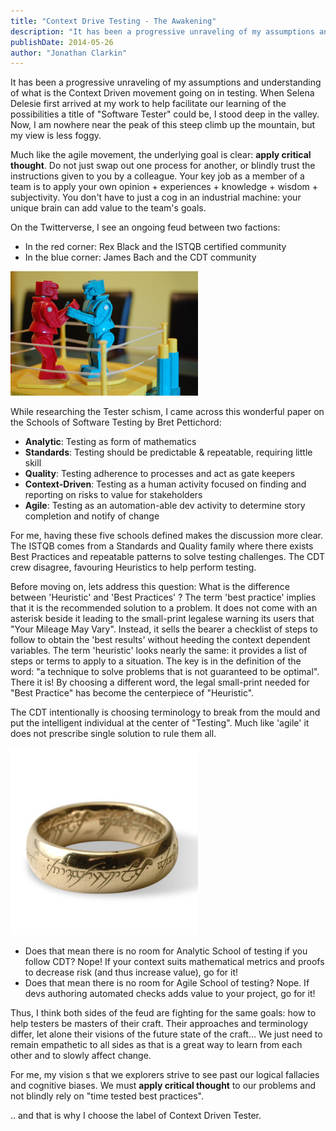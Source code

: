 ```yaml
---
title: "Context Drive Testing - The Awakening"
description: "It has been a progressive unraveling of my assumptions and understanding of what is the Context Driven movement going on in testing..."
publishDate: 2014-05-26
author: "Jonathan Clarkin"
---
```


It has been a progressive unraveling of my assumptions and understanding of what is the Context Driven movement going on in testing. When Selena Delesie first arrived at my work to help facilitate our learning of the possibilities a title of "Software Tester" could be, I stood deep in the valley. Now, I am nowhere near the peak of this steep climb up the mountain, but my view is less foggy.

Much like the agile movement, the underlying goal is clear: **apply critical thought**. Do not just swap out one process for another, or blindly trust the instructions given to you by a colleague. Your key job as a member of a team is to apply your own opinion + experiences + knowledge + wisdom + subjectivity. You don't have to just a cog in an industrial machine: your unique brain can add value to the team's goals.

On the Twitterverse, I see an ongoing feud between two factions:

- In the red corner: Rex Black and the ISTQB certified community
- In the blue corner: James Bach and the CDT community

![Rock'em Sock'em Robots - representing the ongoing feud between testing communities](/images/rockem-sockem-robots1.jpg)

While researching the Tester schism, I came across this wonderful paper on the Schools of Software Testing by Bret Pettichord:

- **Analytic**: Testing as form of mathematics
- **Standards**: Testing should be predictable & repeatable, requiring little skill
- **Quality**: Testing adherence to processes and act as gate keepers
- **Context-Driven**: Testing as a human activity focused on finding and reporting on risks to value for stakeholders
- **Agile**: Testing as an automation-able dev activity to determine story completion and notify of change

For me, having these five schools defined makes the discussion more clear. The ISTQB comes from a Standards and Quality family where there exists Best Practices and repeatable patterns to solve testing challenges. The CDT crew disagree, favouring Heuristics to help perform testing.

Before moving on, lets address this question: What is the difference between 'Heuristic' and 'Best Practices' ? The term 'best practice' implies that it is the recommended solution to a problem. It does not come with an asterisk beside it leading to the small-print legalese warning its users that "Your Mileage May Vary". Instead, it sells the bearer a checklist of steps to follow to obtain the 'best results' without heeding the context dependent variables. The term 'heuristic' looks nearly the same: it provides a list of steps or terms to apply to a situation. The key is in the definition of the word: "a technique to solve problems that is not guaranteed to be optimal". There it is! By choosing a different word, the legal small-print needed for "Best Practice" has become the centerpiece of "Heuristic".

The CDT intentionally is choosing terminology to break from the mould and put the intelligent individual at the center of "Testing". Much like 'agile' it does not prescribe single solution to rule them all.

![The One Ring from Lord of the Rings - representing the fallacy of seeking one solution to rule them all](/images/l_one_ring_gold_italian.jpg)

- Does that mean there is no room for Analytic School of testing if you follow CDT? Nope! If your context suits mathematical metrics and proofs to decrease risk (and thus increase value), go for it!
- Does that mean there is no room for Agile School of testing? Nope. If devs authoring automated checks adds value to your project, go for it!

Thus, I think both sides of the feud are fighting for the same goals: how to help testers be masters of their craft. Their approaches and terminology differ, let alone their visions of the future state of the craft… We just need to remain empathetic to all sides as that is a great way to learn from each other and to slowly affect change.

For me, my vision s that we explorers strive to see past our logical fallacies and cognitive biases. We must **apply critical thought** to our problems and not blindly rely on "time tested best practices".

.. and that is why I choose the label of Context Driven Tester. 